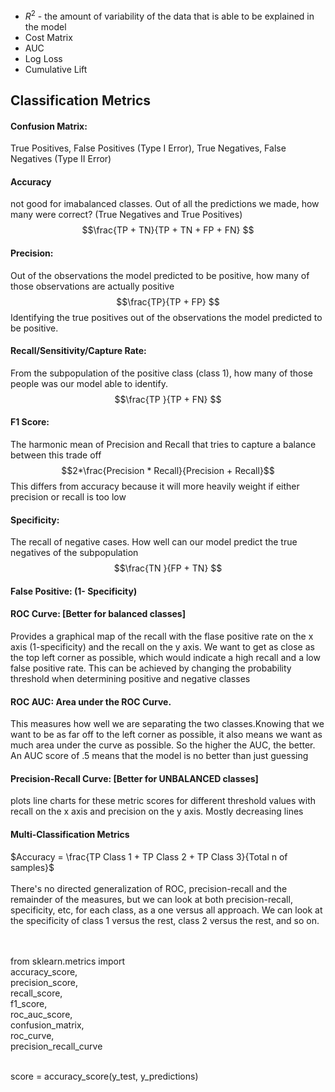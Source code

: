* ${R^2}$ - the amount of variability of the data that is able to be explained in the model
* Cost Matrix
* AUC
* Log Loss
* Cumulative Lift

## Classification Metrics
#### Confusion Matrix: 
True Positives, False Positives (Type I Error), True Negatives, False Negatives (Type II Error)
#### Accuracy
not good for imabalanced classes. Out of all the predictions we made, how many were correct? (True Negatives and True Positives)
  $$\frac{TP + TN}{TP + TN + FP + FN} $$
#### Precision:
Out of the observations the model predicted to be positive, how many of those observations are actually positive <br>$$\frac{TP}{TP + FP} $$ Identifying the true positives out of the observations the model predicted to be positive.
#### Recall/Sensitivity/Capture Rate:
From the subpopulation of the positive class (class 1), how many of those people was our model able to identify.   $$\frac{TP }{TP + FN} $$
#### F1 Score:
The harmonic mean of Precision and Recall that tries to capture a balance between this trade off  $$2*\frac{Precision * Recall}{Precision + Recall}$$
  This differs from accuracy because it will more heavily weight if either precision or recall is too low
#### Specificity:
The recall of negative cases. How well can our model predict the true negatives of the subpopulation $$\frac{TN }{FP + TN} $$
#### False Positive: (1- Specificity)
#### ROC Curve: [Better for balanced classes] 
Provides a graphical map of the recall with the flase positive rate on the x axis (1-specificity) and the recall on the y axis. We want to get as close as the top left corner as possible, which would indicate a high recall and a low false positive rate. This can be achieved by changing the probability threshold when determining positive and negative classes
#### ROC AUC: Area under the ROC Curve. 
This measures how well we are separating the two classes.Knowing that we want to be as far off to the left corner as possible, it also means we want as much area under the curve as possible. So the higher the AUC, the better.<br>
An AUC score of .5 means that the model is no better than just guessing
#### Precision-Recall Curve: [Better for UNBALANCED classes] 
plots line charts for these metric scores for different threshold values with recall on the x axis and precision on the y axis. Mostly decreasing lines

#### Multi-Classification Metrics
$Accuracy = \frac{TP Class 1 + TP Class 2 + TP Class 3}{Total n of samples}$<br><br>
There's no directed generalization of ROC, precision-recall and the remainder of the measures, but we can look at both precision-recall, specificity, etc, for each class, as a one versus all approach. We can look at the specificity of class 1 versus the rest, class 2 versus the rest, and so on. 

<br><Br>
from sklearn.metrics import <br>
accuracy_score,<br>
precision_score,<br>
recall_score,<br>
f1_score,<br>
roc_auc_score,<br>
confusion_matrix,<br>
roc_curve,<br>
precision_recall_curve <br><Br>

score = accuracy_score(y_test, y_predictions)
      
